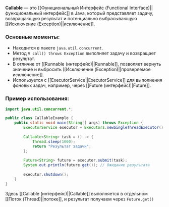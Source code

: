 **Callable** — это [[Функциональный Интерфейс (Functional Interface)||функциональный интерфейс]] в Java, который представляет задачу, возвращающую результат и потенциально выбрасывающую [[Исключение (Exception)||исключение]].
  

### Основные моменты:

- Находится в пакете `java.util.concurrent`.
- Метод `V call() throws Exception` выполняет задачу и возвращает результат.
- В отличие от [[Runnable (интерфейс)||Runnable]], позволяет вернуть значение и выбросить [[Исключение (Exception)||проверяемое исключение]].
- Используется с [[ExecutorService||ExecutorService]] для выполнения фоновых задач, например, через [[Future (интерфейс)||Future<T>]].


### Пример использования:

```java
import java.util.concurrent.*;

public class CallableExample {
    public static void main(String[] args) throws Exception {
        ExecutorService executor = Executors.newSingleThreadExecutor();
		
        Callable<String> task = () -> {
            Thread.sleep(1000);
            return "Результат задачи";
        };
		
        Future<String> future = executor.submit(task);
        System.out.println(future.get()); // Ожидание результата
		
        executor.shutdown();
    }
}
```

Здесь [[Callable (интерфейс)||Callable]] выполняется в отдельном [[Поток (Thread)||потоке]], и результат получаем через `Future.get()`